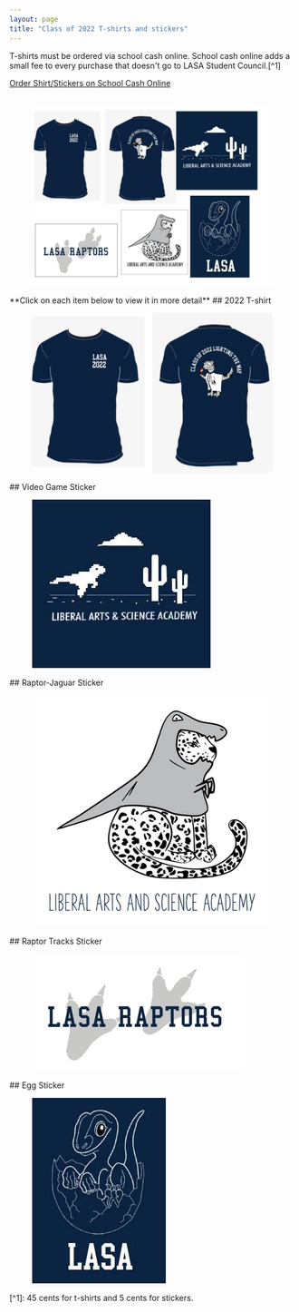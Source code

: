 ```yaml
---
layout: page
title: "Class of 2022 T-shirts and stickers"
---
```

T-shirts must be ordered via school cash online. School cash online adds a small fee to every purchase that doesn't go to LASA Student Council.[^1]
<div markdown="0"><a href="https://austinisd.schoolcashonline.com/Fee/Details/18506/63/False/True" target="_blank" class="btn btn--info">Order Shirt/Stickers on School Cash Online</a></div>
<br>
<figure>
    <a href="/images/2022Layout1.jpg"><img src="/images/2022Layout1.jpg" width="500"></a>
</figure>
**Click on each item below to view it in more detail**
## 2022 T-shirt
<figure>
    <a href="/images/2022shirt.jpg"><img src="/images/2022shirt.jpg"></a>
</figure>
## Video Game Sticker
<figure>
    <a href="/images/sticker1.jpg"><img src="/images/sticker1.jpg"></a>
</figure>
## Raptor-Jaguar Sticker
<figure>
    <a href="/images/sticker2.jpg"><img src="/images/sticker2.jpg" width="500"></a>
</figure>
## Raptor Tracks Sticker
<figure>
    <a href="/images/sticker3.jpg"><img src="/images/sticker3.jpg"></a>
</figure>
## Egg Sticker
<figure>
    <a href="/images/sticker4.jpg"><img src="/images/sticker4.jpg"></a>
</figure>
[^1]: 45 cents for t-shirts and 5 cents for stickers.
